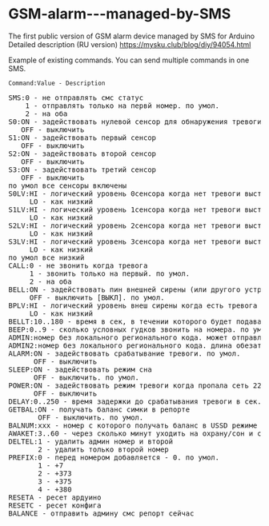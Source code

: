 # GSM-alarm---managed-by-SMS
The first public version of GSM alarm device managed by SMS for Arduino<br>
Detailed description (RU version) https://mysku.club/blog/diy/94054.html

Example of existing commands. You can send multiple commands in one SMS.

<code>Command:Value - Description</code>
<pre>SMS:0 - не отправлять смс статус
    1 - отправлять только на первй номер. по умол.
    2 - на оба
S0:ON - задействовать нулевой сенсор для обнаружения тревоги
   OFF - выключить
S1:ON - задействовать первый сенсор
   OFF - выключить
S2:ON - задействовать второй сенсор
   OFF - выключить
S3:ON - задействовать третий сенсор
   OFF - выключить
по умол все сенсоры включены
S0LV:HI - логический уровень 0сенсора когда нет тревоги выставить как высокий
     LO - как низкий
S1LV:HI - логический уровень 1сенсора когда нет тревоги выставить как высокий
     LO - как низкий
S2LV:HI - логический уровень 2сенсора когда нет тревоги выставить как высокий
     LO - как низкий
S3LV:HI - логический уровень 3сенсора когда нет тревоги выставить как высокий
     LO - как низкий
по умол все низкий
CALL:0 - не звонить когда тревога
     1 - звонить только на первый. по умол.
     2 - на оба
BELL:ON - задействовать пин внешней сирены (или другого устройства) [ВКЛ] 
     OFF - выключить [ВЫКЛ]. по умол.
BPLV:HI - логический уровень внеш сирены когда есть тревога выставить как высокий. по умол.
     LO - как низкий
BELLT:10..180 - время в сек, в течении которого будет подаваться заранее выставленный лог уровень на пин внешней сирены. 30 по умол.
BEEP:0..9 - сколько условных гудков звонить на номера. по умол 3
ADMIN:номер без локального регионального кода. может отправлять команды
ADMIN2:номер без локального регионального кода. длина обезательно как в первом.
ALARM:ON - задействовать срабатывание тревоги. по умол.
      OFF - выключить
SLEEP:ON - задействовать режим сна
      OFF - выключить. по умол.
POWER:ON - задействовать режим тревоги когда пропала сеть 220. если питание только от батареи не нужен.
      OFF - выключить
DELAY:0..250 - время задержки до срабатывания тревоги в сек. через сколько будет тревога когда сенсоры уже обнаружили проникновение. 0 по умол т.е. без задержки сразу.
GETBAL:ON - получать баланс симки в репорте
       OFF - выключить. по умол.
BALNUM:ххх - номер с которого получать баланс в USSD режиме например *100#
AWAKET:3..60 - через сколько минут уходить на охрану/сон и сколько минут ждать смс команды от админа. 3 по умол.
DELTEL:1 - удалить админ номер и второй
       2 - удалить только второй номер
PREFIX:0 - перед номером добавляется - 0. по умол.
       1 - +7
       2 - +373
       3 - +375
       4 - +380
RESETA - ресет ардуино
RESETC - ресет конфига
BALANCE - отправить админу смс репорт сейчас</pre>
